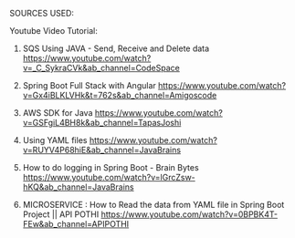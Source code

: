 SOURCES USED:

Youtube Video Tutorial:

1) SQS Using JAVA - Send, Receive and Delete data 
   https://www.youtube.com/watch?v=_C_SykraCVk&ab_channel=CodeSpace

2) Spring Boot Full Stack with Angular
   https://www.youtube.com/watch?v=Gx4iBLKLVHk&t=762s&ab_channel=Amigoscode

3) AWS SDK for Java
   https://www.youtube.com/watch?v=GSFgiL4BH8k&ab_channel=TapasJoshi

4) Using YAML files
   https://www.youtube.com/watch?v=RUYV4P68hiE&ab_channel=JavaBrains

5) How to do logging in Spring Boot - Brain Bytes
   https://www.youtube.com/watch?v=lGrcZsw-hKQ&ab_channel=JavaBrains

6) MICROSERVICE : How to Read the data from YAML file in Spring Boot Project || API POTHI
   https://www.youtube.com/watch?v=0BPBK4T-FEw&ab_channel=APIPOTHI